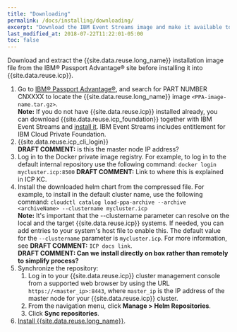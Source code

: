 ```yaml
---
title: "Downloading"
permalink: /docs/installing/downloading/
excerpt: "Download the IBM Event Streams image and make it available to be installed."
last_modified_at: 2018-07-22T11:22:01-05:00
toc: false
---
```


Download and extract the {{site.data.reuse.long_name}} installation image file from the IBM® Passport Advantage® site before installing it into {{site.data.reuse.icp}}.

1. Go to [IBM® Passport Advantage®](https://www-01.ibm.com/software/passportadvantage/pao_customer.html), and search for PART NUMBER CNXXXX to locate the {{site.data.reuse.long_name}} image `<PPA-image-name.tar.gz>`. <br />**Note:** If you do not have {{site.data.reuse.icp}} installed already, you can download {{site.data.reuse.icp_foundation}} together with IBM Event Streams and [install it](https://www.ibm.com/support/knowledgecenter/SSBS6K_3.1.0/installing/install.html). IBM Event Streams includes entitlement for IBM Cloud Private Foundation.
2. {{site.data.reuse.icp_cli_login}} <br />**DRAFT COMMENT:** is this the master node IP address?
3.  Log in to the Docker private image registry. For example, to log in to the default internal repository use the following command: `docker login mycluster.icp:8500` **DRAFT COMMENT:** Link to where this is explained in ICP KC.
4. Install the downloaded helm chart from the compressed file. For example, to install in the default cluster name, use the following command: `cloudctl catalog load-ppa-archive --archive <archiveName> --clustername mycluster.icp` <br />
   **Note:** It's important that the --clustername parameter can resolve on the local and the target {{site.data.reuse.icp}} systems. If needed, you can add entries to your system's host file to enable this. The default value for the `--clustername` parameter is `mycluster.icp`. For more information, see **DRAFT COMMENT:** `ICP docs link`. <br />**DRAFT COMMENT: Can we install directly on box rather than remotely to simplify process?**
4. Synchronize the repository:
    1. Log in to your {{site.data.reuse.icp}} cluster management console from a supported web browser by using the URL  `https://<master_ip>:8443`, where `master_ip` is the IP address of the master node for your {{site.data.reuse.icp}} cluster.
    2. From the navigation menu, click **Manage > Helm Repositories**.
    3. Click **Sync repositories**.
5. [Install {{site.data.reuse.long_name}}](../installing).
